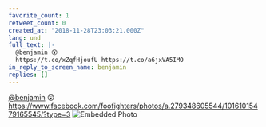 ```yaml
---
favorite_count: 1
retweet_count: 0
created_at: "2018-11-28T23:03:21.000Z"
lang: und
full_text: |-
  @benjamin 😲
  https://t.co/xZqfHjoufU https://t.co/a6jxVA5IMO
in_reply_to_screen_name: benjamin
replies: []
---
```


[@benjamin](https://twitter.com/benjamin) 😲
<https://www.facebook.com/foofighters/photos/a.279348605544/10161015479165545/?type=3>
![Embedded Photo](https://twitter-media-coderbyheart.s3.eu-north-1.amazonaws.com/1067916887156293632-DtIAvgdW0AA9CDG.jpg)

